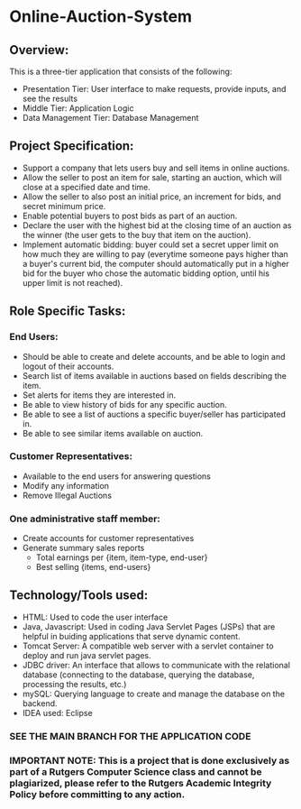 # Online-Auction-System

## Overview:
This is a three-tier application that consists of the following:
- Presentation Tier: User interface to make requests, provide inputs, and see the results
- Middle Tier: Application Logic
- Data Management Tier: Database Management

## Project Specification:
- Support a company that lets users buy and sell items in online auctions.
- Allow the seller to post an item for sale, starting an auction, which will close at a specified date and time.
- Allow the seller to also post an initial price, an increment for bids, and secret minimum price.
- Enable potential buyers to post bids as part of an auction.
- Declare the user with the highest bid at the closing time of an auction as the winner (the user gets to the buy that item on the auction).
- Implement automatic bidding: buyer could set a secret upper limit on how much they are willing to pay (everytime someone pays higher than a buyer's current bid, the computer should automatically put in a higher bid for the buyer who chose the automatic bidding option, until his upper limit is not reached).

## Role Specific Tasks:
  ### End Users:
  - Should be able to create and delete accounts, and be able to login and logout of their accounts.
  - Search list of items available in auctions based on fields describing the item.
  - Set alerts for items they are interested in.
  - Be able to view history of bids for any specific auction.
  - Be able to see a list of auctions a specific buyer/seller has participated in.
  - Be able to see similar items available on auction.
  ### Customer Representatives:
  - Available to the end users for answering questions
  - Modify any information
  - Remove Illegal Auctions
  ### One administrative staff member:
  - Create accounts for customer representatives
  - Generate summary sales reports
    - Total earnings per {item, item-type, end-user}
    - Best selling {items, end-users}
  
## Technology/Tools used:
- HTML: Used to code the user interface
- Java, Javascript: Used in coding Java Servlet Pages (JSPs) that are helpful in buiding applications that serve dynamic content.
- Tomcat Server: A compatible web server with a servlet container to deploy and run java servlet pages.
- JDBC driver: An interface that allows to communicate with the relational database (connecting to the database, querying the database, processing the results, etc.)
- mySQL: Querying language to create and manage the database on the backend.
- IDEA used: Eclipse

### SEE THE MAIN BRANCH FOR THE APPLICATION CODE

### IMPORTANT NOTE: This is a project that is done exclusively as part of a Rutgers Computer Science class and cannot be plagiarized, please refer to the Rutgers Academic Integrity Policy before committing to any action.

  

